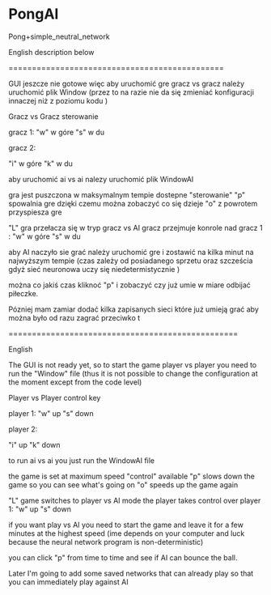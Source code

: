 # PongAI
Pong+simple_neutral_network


 English description below
 
 ==============================================
 
 GUI jeszcze nie gotowe więc aby uruchomić gre gracz vs gracz należy uruchomić plik Window
 (przez to na razie nie da się zmieniać konfiguracji innaczej niż z poziomu kodu ) 
 
 Gracz vs Gracz sterowanie 
 
  gracz 1:
  "w" w góre
  "s" w du 
  
  gracz 2:
  
  "i" w góre
  "k" w du 
 
 
 
aby uruchomić ai vs ai nalezy uruchomić plik WindowAI

gra jest puszczona w maksymalnym tempie 
dostepne "sterowanie" 
"p" spowalnia gre dzięki czemu można zobaczyć co się dzieje
"o" z powrotem przyspiesza gre 

"L" gra przełacza się w tryp gracz vs AI 
  gracz przejmuje konrole nad gracz 1 :
  "w" w góre
  "s" w du 
  
  aby AI naczyło sie grać należy uruchomić gre i zostawić na kilka minut na najwyższym tempie (czas zależy od posiadanego sprzetu oraz szcześcia gdyż sieć neuronowa uczy się   niedetermistycznie )
  
  można co jakiś czas kliknoć "p" i zobaczyć czy już umie w miare odbijać piłeczke.
  
  Pózniej mam zamiar dodać kilka zapisanych sieci które już umieją grać aby można było od razu zagrać przeciwko t
  
  =================================================
  
  
  English 
  
  
  The GUI is not ready yet, so to start the game player vs player you need to run the "Window" file
 (thus it is not possible to change the configuration at the moment except from the code level)
 
 Player vs Player control key
 
  player 1:
  "w" up
  "s" down
  
  player 2:
  
  "i" up
  "k" down
 
 
 
to run ai vs ai you just run the WindowAI file

the game is set at maximum speed
"control" available
"p" slows down the game so you can see what's going on
"o" speeds up the game again

"L" game switches to player vs AI mode
  the player takes control over player 1:
  "w" up
  "s" down
  
 if you want play vs AI you need to start the game and leave it for a few minutes at the highest speed (ime depends on your computer and luck because the neural network 
  program is non-deterministic)
  
  you can click "p" from time to time and see if AI can bounce the ball.
  
  Later I'm going to add some saved networks that can already play so that you can immediately play against AI
  
